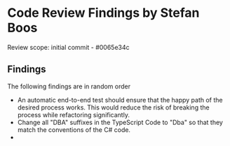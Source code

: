 # Code Review Findings by Stefan Boos

Review scope: initial commit - #0065e34c

## Findings

The following findings are in random order

- An automatic end-to-end test should ensure that the happy path of the desired process works. This would reduce the risk of breaking the process while refactoring significantly.
- Change all "DBA" suffixes in the TypeScript Code to "Dba" so that they match the conventions of the C# code.
- 